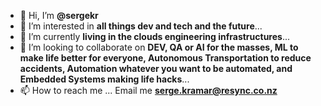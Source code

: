 - 👋 Hi, I’m **@sergekr**
- 👀 I’m interested in **all things dev and tech and the future**...
- 🌱 I’m currently **living in the clouds engineering infrastructures**...
- 💞️ I’m looking to collaborate on **DEV, QA or AI for the masses, ML to make life better for everyone, Autonomous Transportation to reduce accidents, Automation whatever you want to be automated, and Embedded Systems making life hacks**...
- 📫 How to reach me ... Email me **serge.kramar@resync.co.nz**

<!---
sergekr/sergekr is a ✨ special ✨ repository because its `README.md` (this file) appears on your GitHub profile.
You can click the Preview link to take a look at your changes.
--->
